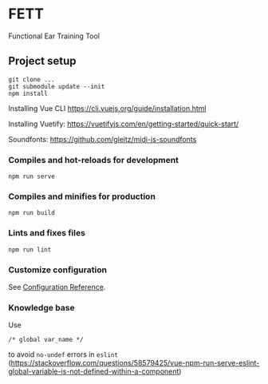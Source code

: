 # FETT
Functional Ear Training Tool

## Project setup
```
git clone ...
git submodule update --init 
npm install
```

Installing Vue CLI
https://cli.vuejs.org/guide/installation.html

Installing Vuetify: https://vuetifyjs.com/en/getting-started/quick-start/

Soundfonts: https://github.com/gleitz/midi-js-soundfonts
### Compiles and hot-reloads for development
```
npm run serve
```

### Compiles and minifies for production
```
npm run build
```

### Lints and fixes files
```
npm run lint
```

### Customize configuration
See [Configuration Reference](https://cli.vuejs.org/config/).

### Knowledge base
Use
```
/* global var_name */
```
to avoid `no-undef` errors in `eslint` (https://stackoverflow.com/questions/58579425/vue-npm-run-serve-eslint-global-variable-is-not-defined-within-a-component)